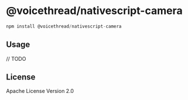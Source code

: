 # @voicethread/nativescript-camera

```javascript
npm install @voicethread/nativescript-camera
```

## Usage

// TODO

## License

Apache License Version 2.0
